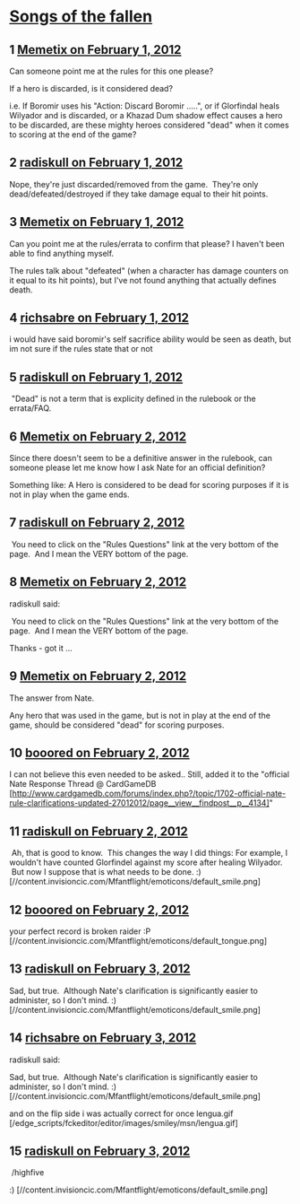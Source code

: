 # [Songs of the fallen](https://community.fantasyflightgames.com/topic/59874-songs-of-the-fallen/)

## 1 [Memetix on February 1, 2012](https://community.fantasyflightgames.com/topic/59874-songs-of-the-fallen/?do=findComment&comment=588223)

Can someone point me at the rules for this one please?

If a hero is discarded, is it considered dead?

i.e. If Boromir uses his "Action: Discard Boromir .....", or if Glorfindal heals Wilyador and is discarded, or a Khazad Dum shadow effect causes a hero to be discarded, are these mighty heroes considered "dead" when it comes to scoring at the end of the game?

## 2 [radiskull on February 1, 2012](https://community.fantasyflightgames.com/topic/59874-songs-of-the-fallen/?do=findComment&comment=588316)

Nope, they're just discarded/removed from the game.  They're only dead/defeated/destroyed if they take damage equal to their hit points.

## 3 [Memetix on February 1, 2012](https://community.fantasyflightgames.com/topic/59874-songs-of-the-fallen/?do=findComment&comment=588456)

Can you point me at the rules/errata to confirm that please? I haven't been able to find anything myself.

The rules talk about "defeated" (when a character has damage counters on it equal to its hit points), but I've not found anything that actually defines death.

## 4 [richsabre on February 1, 2012](https://community.fantasyflightgames.com/topic/59874-songs-of-the-fallen/?do=findComment&comment=588483)

i would have said boromir's self sacrifice ability would be seen as death, but im not sure if the rules state that or not

## 5 [radiskull on February 1, 2012](https://community.fantasyflightgames.com/topic/59874-songs-of-the-fallen/?do=findComment&comment=588488)

 "Dead" is not a term that is explicity defined in the rulebook or the errata/FAQ.

## 6 [Memetix on February 2, 2012](https://community.fantasyflightgames.com/topic/59874-songs-of-the-fallen/?do=findComment&comment=588786)

Since there doesn't seem to be a definitive answer in the rulebook, can someone please let me know how I ask Nate for an official definition?

Something like: A Hero is considered to be dead for scoring purposes if it is not in play when the game ends.

## 7 [radiskull on February 2, 2012](https://community.fantasyflightgames.com/topic/59874-songs-of-the-fallen/?do=findComment&comment=588838)

 You need to click on the "Rules Questions" link at the very bottom of the page.  And I mean the VERY bottom of the page.

## 8 [Memetix on February 2, 2012](https://community.fantasyflightgames.com/topic/59874-songs-of-the-fallen/?do=findComment&comment=588855)

radiskull said:

 You need to click on the "Rules Questions" link at the very bottom of the page.  And I mean the VERY bottom of the page.



Thanks - got it ...

## 9 [Memetix on February 2, 2012](https://community.fantasyflightgames.com/topic/59874-songs-of-the-fallen/?do=findComment&comment=589071)

The answer from Nate.

Any hero that was used in the game, but is not in play at the end of the game, should be considered "dead" for scoring purposes.

## 10 [booored on February 2, 2012](https://community.fantasyflightgames.com/topic/59874-songs-of-the-fallen/?do=findComment&comment=589095)

I can not believe this even needed to be asked.. Still, added it to the "official Nate Response Thread @ CardGameDB [http://www.cardgamedb.com/forums/index.php?/topic/1702-official-nate-rule-clarifications-updated-27012012/page__view__findpost__p__4134]"

## 11 [radiskull on February 2, 2012](https://community.fantasyflightgames.com/topic/59874-songs-of-the-fallen/?do=findComment&comment=589175)

 Ah, that is good to know.  This changes the way I did things: For example, I wouldn't have counted Glorfindel against my score after healing Wilyador.  But now I suppose that is what needs to be done. :) [//content.invisioncic.com/Mfantflight/emoticons/default_smile.png]

## 12 [booored on February 2, 2012](https://community.fantasyflightgames.com/topic/59874-songs-of-the-fallen/?do=findComment&comment=589180)

your perfect record is broken raider :P [//content.invisioncic.com/Mfantflight/emoticons/default_tongue.png]

## 13 [radiskull on February 3, 2012](https://community.fantasyflightgames.com/topic/59874-songs-of-the-fallen/?do=findComment&comment=589420)

Sad, but true.  Although Nate's clarification is significantly easier to administer, so I don't mind. :) [//content.invisioncic.com/Mfantflight/emoticons/default_smile.png]

## 14 [richsabre on February 3, 2012](https://community.fantasyflightgames.com/topic/59874-songs-of-the-fallen/?do=findComment&comment=589423)

radiskull said:

Sad, but true.  Although Nate's clarification is significantly easier to administer, so I don't mind. :) [//content.invisioncic.com/Mfantflight/emoticons/default_smile.png]



and on the flip side i was actually correct for once lengua.gif [/edge_scripts/fckeditor/editor/images/smiley/msn/lengua.gif]

## 15 [radiskull on February 3, 2012](https://community.fantasyflightgames.com/topic/59874-songs-of-the-fallen/?do=findComment&comment=589558)

 /highfive

:) [//content.invisioncic.com/Mfantflight/emoticons/default_smile.png]

